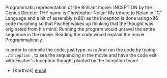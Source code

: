 Programmatic representation of the Brilliant movie: INCEPTION by the Genius Director THY name is Christopher Nolan!
My tribute to Nolan in "C" Language and a bit of assembly (x86) as the inception is done using x86 code morphing so that Fischer wakes up thinking that the thought was originated from his mind. Running the program would unravel the entire sequence in the movie. Reading the code would explain the movie Programmatically.

In order to compile the code, just type: `make`
And run the code by typing: `./inception` ,
to see the sequencing in the movie and have the code exit with Fischer's Inception thought planted by the Inception team!

- [Karthick] [email]

[email]: mailto:a.r.karthick@gmail.com 
